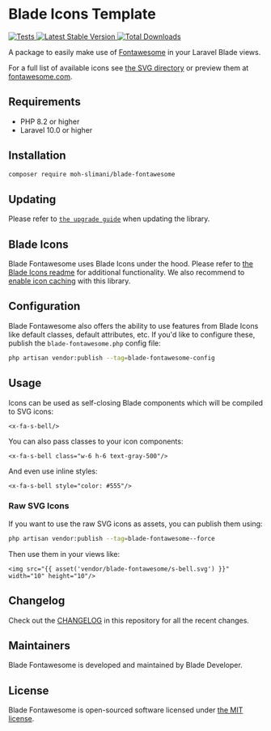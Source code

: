 # Blade Icons Template

<a href="https://github.com/moh-slimani/blade-fontawesome/actions?query=workflow%3ATests">
    <img src="https://github.com/blade-ui-kit/blade-fontawesome/workflows/Tests/badge.svg" alt="Tests">
</a>
<a href="https://packagist.org/packages/moh-slimani/blade-fontawesome">
    <img src="https://img.shields.io/packagist/v/moh-slimani/blade-fontawesome" alt="Latest Stable Version">
</a>
<a href="https://packagist.org/packages/moh-slimani/blade-fontawesome">
    <img src="https://img.shields.io/packagist/dt/moh-slimani/blade-fontawesome" alt="Total Downloads">
</a>

A package to easily make use of [Fontawesome](https://github.com/refactoringui/heroicons) in your Laravel Blade views.

For a full list of available icons see [the SVG directory](resources/svg) or preview them at [fontawesome.com](https://fontawesome.com/).

## Requirements

- PHP 8.2 or higher
- Laravel 10.0 or higher

## Installation

```bash
composer require moh-slimani/blade-fontawesome
```

## Updating

Please refer to [`the upgrade guide`](UPGRADE.md) when updating the library.

## Blade Icons

Blade Fontawesome uses Blade Icons under the hood. Please refer to [the Blade Icons readme](https://github.com/blade-ui-kit/blade-icons) for additional functionality. We also recommend to [enable icon caching](https://github.com/blade-ui-kit/blade-icons#caching) with this library.

## Configuration

Blade Fontawesome also offers the ability to use features from Blade Icons like default classes, default attributes, etc. If you'd like to configure these, publish the `blade-fontawesome.php` config file:

```bash
php artisan vendor:publish --tag=blade-fontawesome-config
```

## Usage

Icons can be used as self-closing Blade components which will be compiled to SVG icons:

```blade
<x-fa-s-bell/>
```

You can also pass classes to your icon components:

```blade
<x-fa-s-bell class="w-6 h-6 text-gray-500"/>
```

And even use inline styles:

```blade
<x-fa-s-bell style="color: #555"/>
```

### Raw SVG Icons

If you want to use the raw SVG icons as assets, you can publish them using:

```bash
php artisan vendor:publish --tag=blade-fontawesome--force
```

Then use them in your views like:

```blade
<img src="{{ asset('vendor/blade-fontawesome/s-bell.svg') }}" width="10" height="10"/>
```

## Changelog

Check out the [CHANGELOG](CHANGELOG.md) in this repository for all the recent changes.

## Maintainers

Blade Fontawesome is developed and maintained by Blade Developer.

## License

Blade Fontawesome is open-sourced software licensed under [the MIT license](LICENSE.md).
